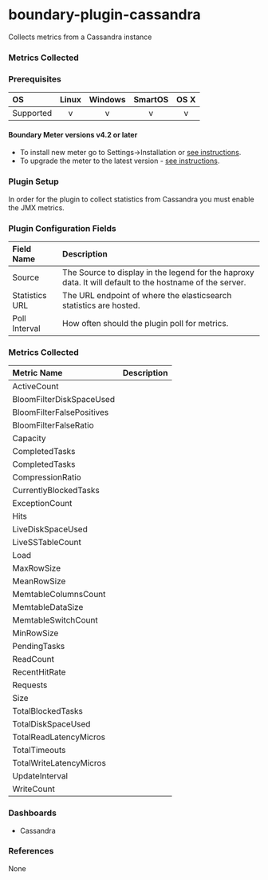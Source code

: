 boundary-plugin-cassandra
=========================

Collects metrics from a Cassandra instance


### Metrics Collected

### Prerequisites

|     OS    | Linux | Windows | SmartOS | OS X |
|:----------|:-----:|:-------:|:-------:|:----:|
| Supported |   v   |    v    |    v    |  v   |

#### Boundary Meter versions v4.2 or later

- To install new meter go to Settings->Installation or [see instructions](https://help.boundary.com/hc/en-us/sections/200634331-Installation).
- To upgrade the meter to the latest version - [see instructions](https://help.boundary.com/hc/en-us/articles/201573102-Upgrading-the-Boundary-Meter).

### Plugin Setup

In order for the plugin to collect statistics from Cassandra you must enable the JMX metrics.

### Plugin Configuration Fields

|Field Name    | Description                                                                                              |
|:-------------|:---------------------------------------------------------------------------------------------------------|
| Source        | The Source to display in the legend for the haproxy data.  It will default to the hostname of the server.|
| Statistics URL| The URL endpoint of where the elasticsearch statistics are hosted.                                       |
| Poll Interval | How often should the plugin poll for metrics.                                                            |

### Metrics Collected

|Metric Name                                   |Description                                                               |
|:---------------------------------------------|:-------------------------------------------------------------------------|
| ActiveCount | 
| BloomFilterDiskSpaceUsed |
| BloomFilterFalsePositives |
| BloomFilterFalseRatio |
| Capacity |
| CompletedTasks |
| CompletedTasks |
| CompressionRatio | 
| CurrentlyBlockedTasks |
| ExceptionCount |
| Hits |
| LiveDiskSpaceUsed |
| LiveSSTableCount |
| Load |
| MaxRowSize |
| MeanRowSize |
| MemtableColumnsCount |
| MemtableDataSize |
| MemtableSwitchCount |
| MinRowSize |
| PendingTasks |
| ReadCount |
| RecentHitRate |
| Requests |
| Size |
| TotalBlockedTasks |
| TotalDiskSpaceUsed |
| TotalReadLatencyMicros |
| TotalTimeouts |
| TotalWriteLatencyMicros |
| UpdateInterval |
| WriteCount |


### Dashboards

- Cassandra

### References

None
